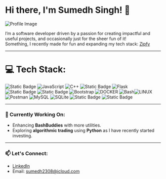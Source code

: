 # Hi there, I'm Sumedh Singh! 👋

<!-- Optional Profile Image -->
![Profile Image](https://images.alphacoders.com/695/thumb-1920-69561.jpg)


I’m a software developer driven by a passion for creating impactful and useful projects, and occasionally just for the sheer fun of it!
<br> Something, I recently made for fun and expanding my tech stack: [Zipfy](https://github.com/sumedhsingh/zipfy)

---

# 💻 Tech Stack:
![Static Badge](https://img.shields.io/badge/Python-%23FFD43B?style=for-the-badge&logo=python)
 ![JavaScript](https://img.shields.io/badge/javascript-%23323330.svg?style=for-the-badge&logo=javascript&logoColor=%23F7DF1E)  ![C++](https://img.shields.io/badge/c++-%2300599C.svg?style=for-the-badge&logo=c%2B%2B&logoColor=white) ![Static Badge](https://img.shields.io/badge/MATLAB-%23FF4C00?style=for-the-badge&logo=monster)
![Flask](https://img.shields.io/badge/flask-%23000.svg?style=for-the-badge&logo=flask&logoColor=white)<br>
![Static Badge](https://img.shields.io/badge/Node.js-%238B4513?style=for-the-badge&logo=node.js) ![Static Badge](https://img.shields.io/badge/React-black?style=for-the-badge&logo=react) ![Bootstrap](https://img.shields.io/badge/bootstrap-%23563D7C.svg?style=for-the-badge&logo=bootstrap&logoColor=white)
![DOCKER](https://img.shields.io/badge/Docker-navy?style=for-the-badge&logo=docker)
![Bash](https://img.shields.io/badge/Bash-%23121011.svg?style=for-the-badge&logo=gnu-bash&logoColor=white)![LINUX](https://img.shields.io/badge/Linux-FCC624?style=for-the-badge&logo=linux&logoColor=black)<br>![Postman](https://img.shields.io/badge/Postman-FF6C37?style=for-the-badge&logo=postman&logoColor=white) 
 ![MySQL](https://img.shields.io/badge/mysql-%2300f.svg?style=for-the-badge&logo=mysql&logoColor=white)   ![SQLite](https://img.shields.io/badge/sqlite-%2307405e.svg?style=for-the-badge&logo=sqlite&logoColor=white)
![Static Badge](https://img.shields.io/badge/MongoDB-purple?style=for-the-badge&logo=MongoDB)
![Static Badge](https://img.shields.io/badge/AWS-black?style=for-the-badge&logo=amazonwebservices&logoColor=orange) 

---
### 🔧 Currently Working On:
- Enhancing **BashBuddies** with more utilities.
- Exploring **algorithmic trading** using **Python** as I have recently started investing.

---

### 📫 Let's Connect:
- [LinkedIn](https://linkedin.com/in/your-profile)
- Email: sumedh2308@icloud.com
